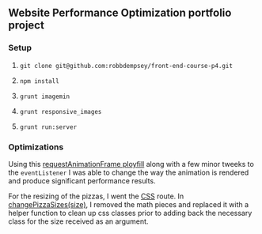 ## Website Performance Optimization portfolio project

### Setup

1. `git clone git@github.com:robbdempsey/front-end-course-p4.git`

2. `npm install`

3. `grunt imagemin`

4. `grunt responsive_images`

5. `grunt run:server`


### Optimizations

Using this [requestAnimationFrame ployfill](https://gist.github.com/paulirish/1579671) along with a few minor tweeks to the `eventListener` I was able to change the way the animation is rendered and produce significant performance results.

For the resizing of the pizzas, I went the [CSS](views/css/style.css#L49) route.  In [changePizzaSizes(size)](views/js/main.js#L445), I removed the math pieces and replaced it with a helper function to clean up css classes prior to adding back the necessary class for the size received as an argument.